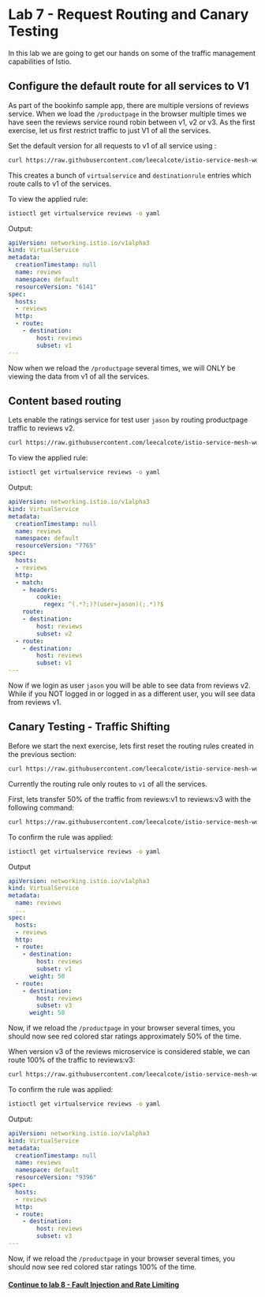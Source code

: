 # Lab 7 - Request Routing and Canary Testing

In this lab we are going to get our hands on some of the traffic management capabilities of Istio.

## Configure the default route for all services to V1

As part of the bookinfo sample app, there are multiple versions of reviews service. When we load the `/productpage` in the browser multiple times we have seen the reviews service round robin between v1, v2 or v3. As the first exercise, let us first restrict traffic to just V1 of all the services.

Set the default version for all requests to v1 of all service using :

```sh
curl https://raw.githubusercontent.com/leecalcote/istio-service-mesh-workshop/master/deployment_files/istio-0.8.0/route-rule-all-v1.yaml | istioctl create -f - 
```



This creates a bunch of `virtualservice` and `destinationrule` entries which route calls to v1 of the services.

To view the applied rule:
```sh
istioctl get virtualservice reviews -o yaml
```
Output:
```yaml
apiVersion: networking.istio.io/v1alpha3
kind: VirtualService
metadata:
  creationTimestamp: null
  name: reviews
  namespace: default
  resourceVersion: "6141"
spec:
  hosts:
  - reviews
  http:
  - route:
    - destination:
        host: reviews
        subset: v1
---
```

Now when we reload the `/productpage` several times, we will ONLY be viewing the data from v1 of all the services.


## Content based routing

Lets enable the ratings service for test user `jason` by routing productpage traffic to reviews v2.

```sh
curl https://raw.githubusercontent.com/leecalcote/istio-service-mesh-workshop/master/deployment_files/istio-0.8.0/route-rule-reviews-test-v2.yaml | istioctl replace -f - 
```

To view the applied rule:
```sh
istioctl get virtualservice reviews -o yaml
```
Output:
```yaml
apiVersion: networking.istio.io/v1alpha3
kind: VirtualService
metadata:
  creationTimestamp: null
  name: reviews
  namespace: default
  resourceVersion: "7765"
spec:
  hosts:
  - reviews
  http:
  - match:
    - headers:
        cookie:
          regex: ^(.*?;)?(user=jason)(;.*)?$
    route:
    - destination:
        host: reviews
        subset: v2
  - route:
    - destination:
        host: reviews
        subset: v1
---
```

Now if we login as user `jason` you will be able to see data from reviews v2. While if you NOT logged in or logged in as a different user, you will see data from reviews v1.



## Canary Testing - Traffic Shifting

Before we start the next exercise, lets first reset the routing rules created in the previous section:

```sh
curl https://raw.githubusercontent.com/leecalcote/istio-service-mesh-workshop/master/deployment_files/istio-0.8.0/route-rule-all-v1.yaml | istioctl replace -f - 
```

Currently the routing rule only routes to `v1` of all the services. 

First, lets transfer 50% of the traffic from reviews:v1 to reviews:v3 with the following command:

```sh
curl https://raw.githubusercontent.com/leecalcote/istio-service-mesh-workshop/master/deployment_files/istio-0.8.0/route-rule-reviews-50-v3.yaml | istioctl replace -f - 
```

To confirm the rule was applied:
```sh
istioctl get virtualservice reviews -o yaml
```
Output
```yaml
apiVersion: networking.istio.io/v1alpha3
kind: VirtualService
metadata:
  name: reviews
  ...
spec:
  hosts:
  - reviews
  http:
  - route:
    - destination:
        host: reviews
        subset: v1
      weight: 50
  - route:
    - destination:
        host: reviews
        subset: v3
      weight: 50
```

Now, if we reload the `/productpage` in your browser several times, you should now see red colored star ratings approximately 50% of the time.


When version v3 of the reviews microservice is considered stable, we can route 100% of the traffic to reviews:v3:

```sh
curl https://raw.githubusercontent.com/leecalcote/istio-service-mesh-workshop/master/deployment_files/istio-0.8.0/route-rule-reviews-v3.yaml | istioctl replace -f - 
```

To confirm the rule was applied:
```sh
istioctl get virtualservice reviews -o yaml
```
Output:
```yaml
apiVersion: networking.istio.io/v1alpha3
kind: VirtualService
metadata:
  creationTimestamp: null
  name: reviews
  namespace: default
  resourceVersion: "9396"
spec:
  hosts:
  - reviews
  http:
  - route:
    - destination:
        host: reviews
        subset: v3
---
```

Now, if we reload the `/productpage` in your browser several times, you should now see red colored star ratings 100% of the time.

#### [Continue to lab 8 - Fault Injection and Rate Limiting](../lab-8/README.md)
